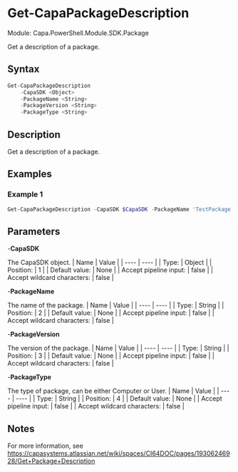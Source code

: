 # Get-CapaPackageDescription
Module: Capa.PowerShell.Module.SDK.Package

Get a description of a package.

## Syntax

```powershell
Get-CapaPackageDescription
	-CapaSDK <Object>
	-PackageName <String>
	-PackageVersion <String>
	-PackageType <String>
```

## Description

Get a description of a package.

## Examples

### Example 1
```powershell
Get-CapaPackageDescription -CapaSDK $CapaSDK -PackageName 'TestPackage' -PackageVersion 'v1.0.0' -PackageType 'Computer'
```
    

## Parameters

-**CapaSDK**

The CapaSDK object.
| Name | Value |
| ---- | ---- |
| Type: | Object |
| Position: | 1 | 
| Default value: | None | 
| Accept pipeline input: | false | 
| Accept wildcard characters: | false | 

-**PackageName**

The name of the package.
| Name | Value |
| ---- | ---- |
| Type: | String |
| Position: | 2 | 
| Default value: | None | 
| Accept pipeline input: | false | 
| Accept wildcard characters: | false | 

-**PackageVersion**

The version of the package.
| Name | Value |
| ---- | ---- |
| Type: | String |
| Position: | 3 | 
| Default value: | None | 
| Accept pipeline input: | false | 
| Accept wildcard characters: | false | 

-**PackageType**

The type of package, can be either Computer or User.
| Name | Value |
| ---- | ---- |
| Type: | String |
| Position: | 4 | 
| Default value: | None | 
| Accept pipeline input: | false | 
| Accept wildcard characters: | false | 


## Notes

For more information, see https://capasystems.atlassian.net/wiki/spaces/CI64DOC/pages/19306246928/Get+Package+Description
